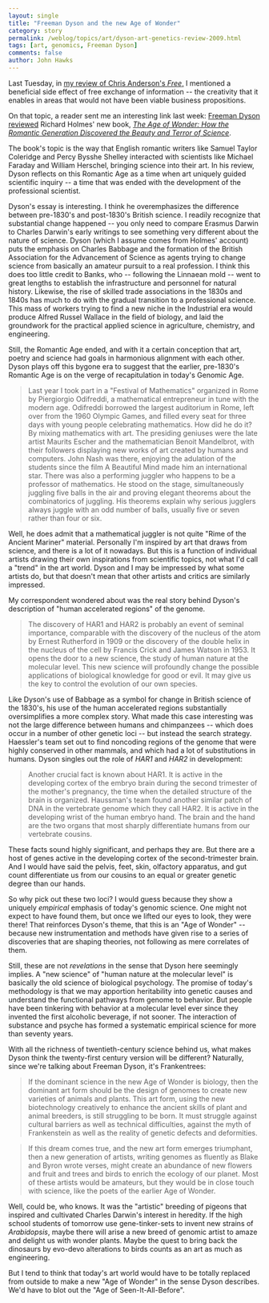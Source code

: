 ```yaml
---
layout: single 
title: "Freeman Dyson and the new Age of Wonder" 
category: story
permalink: /weblog/topics/art/dyson-art-genetics-review-2009.html
tags: [art, genomics, Freeman Dyson] 
comments: false 
author: John Hawks 
---
```



Last Tuesday, in <a href="http://johnhawks.net/weblog/reviews/books/anderson-free-2009.html">my review of Chris Anderson's <i>Free</i>,</a> I mentioned a beneficial side effect of free exchange of information -- the creativity that it enables in areas that would not have been viable business propositions. 

On that topic, a reader sent me an interesting link last week: <a href="http://www.nybooks.com/articles/22955">Freeman Dyson reviewed</a> Richard Holmes' new book, <a href="http://www.amazon.com/gp/product/0375422226?ie=UTF8&tag=johnhawksanth-20&linkCode=as2&camp=1789&creative=390957&creativeASIN=0375422226"><i>The Age of Wonder: How the Romantic Generation Discovered the Beauty and Terror of Science</i></a>. 

The book's topic is the way that English romantic writers like Samuel Taylor Coleridge and Percy Bysshe Shelley interacted with scientists like Michael Faraday and William Herschel, bringing science into their art. In his review, Dyson reflects on this Romantic Age as a time when art uniquely guided scientific inquiry -- a time that was ended with the development of the professional scientist. 

Dyson's essay is interesting. I think he overemphasizes the difference between pre-1830's and post-1830's British science. I readily recognize that substantial change happened -- you only need to compare Erasmus Darwin to Charles Darwin's early writings to see something very different about the nature of science. Dyson (which I assume comes from Holmes' account) puts the emphasis on Charles Babbage and the formation of the British Association for the Advancement of Science as agents trying to change science from basically an amateur pursuit to a real profession. I think this does too little credit to Banks, who -- following the Linnaean mold -- went to great lengths to establish the infrastructure and personnel for natural history. Likewise, the rise of skilled trade associations in the 1830s and 1840s has much to do with the gradual transition to a professional science. This mass of workers trying to find a new niche in the Industrial era would produce Alfred Russel Wallace in the field of biology, and laid the groundwork for the practical applied science in agriculture, chemistry, and engineering.

Still, the Romantic Age ended, and with it a certain conception that art, poetry and science had goals in harmonious alignment with each other. Dyson plays off this bygone era to suggest that the earlier, pre-1830's Romantic Age is on the verge of recapitulation in today's Genomic Age. 

<blockquote>Last year I took part in a "Festival of Mathematics" organized in Rome by Piergiorgio Odifreddi, a mathematical entrepreneur in tune with the modern age. Odifreddi borrowed the largest auditorium in Rome, left over from the 1960 Olympic Games, and filled every seat for three days with young people celebrating mathematics. How did he do it? By mixing mathematics with art. The presiding geniuses were the late artist Maurits Escher and the mathematician Benoit Mandelbrot, with their followers displaying new works of art created by humans and computers. John Nash was there, enjoying the adulation of the students since the film A Beautiful Mind made him an international star. There was also a performing juggler who happens to be a professor of mathematics. He stood on the stage, simultaneously juggling five balls in the air and proving elegant theorems about the combinatorics of juggling. His theorems explain why serious jugglers always juggle with an odd number of balls, usually five or seven rather than four or six.</blockquote>

Well, he does admit that a mathematical juggler is not quite "Rime of the Ancient Mariner" material. Personally I'm inspired by art that draws from science, and there is a lot of it nowadays. But this is a function of individual artists drawing their own inspirations from scientific topics, not what I'd call a "trend" in the art world. Dyson and I may be impressed by what some artists do, but that doesn't mean that other artists and critics are similarly impressed. 

My correspondent wondered about was the real story behind Dyson's description of "human accelerated regions" of the genome. 

<blockquote>The discovery of HAR1 and HAR2 is probably an event of seminal importance, comparable with the discovery of the nucleus of the atom by Ernest Rutherford in 1909 or the discovery of the double helix in the nucleus of the cell by Francis Crick and James Watson in 1953. It opens the door to a new science, the study of human nature at the molecular level. This new science will profoundly change the possible applications of biological knowledge for good or evil. It may give us the key to control the evolution of our own species.</blockquote>


Like Dyson's use of Babbage as a symbol for change in British science of the 1830's, his use of the human accelerated regions substantially oversimplifies a more complex story. What made this case interesting was not the large difference between humans and chimpanzees -- which does occur in a number of other genetic loci -- but instead the search strategy. Haessler's team set out to find noncoding regions of the genome that were highly conserved in other mammals, and which had a lot of substitutions in humans. Dyson singles out the role of <i>HAR1</i> and <i>HAR2</i> in development: 

<blockquote>Another crucial fact is known about HAR1. It is active in the developing cortex of the embryo brain during the second trimester of the mother's pregnancy, the time when the detailed structure of the brain is organized. Haussman's team found another similar patch of DNA in the vertebrate genome which they call HAR2. It is active in the developing wrist of the human embryo hand. The brain and the hand are the two organs that most sharply differentiate humans from our vertebrate cousins.</blockquote>

These facts sound highly significant, and perhaps they are. But there are a host of genes active in the developing cortex of the second-trimester brain. And I would have said the pelvis, feet, skin, olfactory apparatus, and gut count  differentiate us from our cousins to an equal or greater genetic degree than our hands. 

So why pick out these two loci? I would guess because they show a uniquely <i>empirical</i> emphasis of today's genomic science. One might not expect to have found them, but once we lifted our eyes to look, they were there! That reinforces Dyson's theme, that this is an "Age of Wonder" -- because new instrumentation and methods have given rise to a series of discoveries that are shaping theories, not following as mere correlates of them. 

Still, these are not <i>revelations</i> in the sense that Dyson here seemingly implies. A "new science" of "human nature at the molecular level" is basically the old science of biological psychology. The promise of today's methodology is that we may apportion heritability into genetic causes and understand the functional pathways from genome to behavior. But people have been tinkering with behavior at a molecular level ever since they invented the first alcoholic beverage, if not sooner. The interaction of substance and psyche has formed a systematic empirical science for more than seventy years.  

With all the richness of twentieth-century science behind us, what makes Dyson think the twenty-first century version will be different? Naturally, since we're talking about Freeman Dyson, it's Frankentrees:



<blockquote>If the dominant science in the new Age of Wonder is biology, then the dominant art form should be the design of genomes to create new varieties of animals and plants. This art form, using the new biotechnology creatively to enhance the ancient skills of plant and animal breeders, is still struggling to be born. It must struggle against cultural barriers as well as technical difficulties, against the myth of Frankenstein as well as the reality of genetic defects and deformities.</blockquote>

<blockquote>If this dream comes true, and the new art form emerges triumphant, then a new generation of artists, writing genomes as fluently as Blake and Byron wrote verses, might create an abundance of new flowers and fruit and trees and birds to enrich the ecology of our planet. Most of these artists would be amateurs, but they would be in close touch with science, like the poets of the earlier Age of Wonder.</blockquote>

Well, could be, who knows. It was the "artistic" breeding of pigeons that inspired and cultivated Charles Darwin's interest in heredity. If the high school students of tomorrow use gene-tinker-sets to invent new strains of <i>Arabidopsis</i>, maybe there will arise a new breed of genomic artist to amaze and delight us with wonder plants. Maybe the quest to bring back the dinosaurs by evo-devo alterations to birds counts as an art as much as engineering. 

But I tend to think that today's art world would have to be totally replaced from outside to make a new "Age of Wonder" in the sense Dyson describes. We'd have to blot out the "Age of Seen-It-All-Before". 




